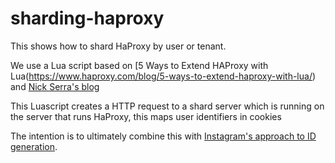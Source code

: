 # sharding-haproxy

This shows how to shard HaProxy by user or tenant.

We use a Lua script based on [5 Ways to Extend HAProxy with Lua(https://www.haproxy.com/blog/5-ways-to-extend-haproxy-with-lua/) and [Nick Serra's blog](https://tech.nickserra.com/2019/12/03/haproxy-dynamic-backend-selection-with-lua-script/)

This Luascript creates a HTTP request to a shard server which is running on the server that runs HaProxy, this maps user identifiers in cookies

The intention is to ultimately combine this with [Instagram's approach to ID generation](https://instagram-engineering.com/sharding-ids-at-instagram-1cf5a71e5a5c?gi=4b7f98f4ba9d).
